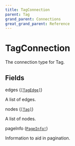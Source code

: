 ```yaml
---
title: TagConnection
parent: Tag
grand_parent: Connections
great_grand_parent: Reference
---
```


# TagConnection

The connection type for Tag.

## Fields

<div class="field-entry ">
  <span id="edges" class="field-name anchored">edges (<code><a href="/docs/reference/connection_type/tag_edge">[TagEdge]</a></code>)</span>

  <div class="description-wrapper">
   <p>A list of edges.</p>

  </div>
</div>

<div class="field-entry ">
  <span id="nodes" class="field-name anchored">nodes (<code><a href="/docs/reference/object/tag">[Tag]</a></code>)</span>

  <div class="description-wrapper">
   <p>A list of nodes.</p>

  </div>
</div>

<div class="field-entry ">
  <span id="page_info" class="field-name anchored">pageInfo (<code><a href="/docs/reference/object/page_info">PageInfo!</a></code>)</span>

  <div class="description-wrapper">
   <p>Information to aid in pagination.</p>

  </div>
</div>

